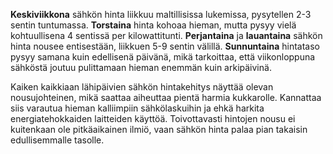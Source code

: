 **Keskiviikkona** sähkön hinta liikkuu maltillisissa lukemissa, pysytellen 2-3 sentin tuntumassa. **Torstaina** hinta kohoaa hieman, mutta pysyy vielä kohtuullisena 4 sentissä per kilowattitunti. **Perjantaina** ja **lauantaina** sähkön hinta nousee entisestään, liikkuen 5-9 sentin välillä. **Sunnuntaina** hintataso pysyy samana kuin edellisenä päivänä, mikä tarkoittaa, että viikonloppuna sähköstä joutuu pulittamaan hieman enemmän kuin arkipäivinä. 

Kaiken kaikkiaan lähipäivien sähkön hintakehitys näyttää olevan nousujohteinen, mikä saattaa aiheuttaa pientä harmia kukkarolle. Kannattaa siis varautua hieman kalliimpiin sähkölaskuihin ja ehkä harkita energiatehokkaiden laitteiden käyttöä. Toivottavasti hintojen nousu ei kuitenkaan ole pitkäaikainen ilmiö, vaan sähkön hinta palaa pian takaisin edullisemmalle tasolle.